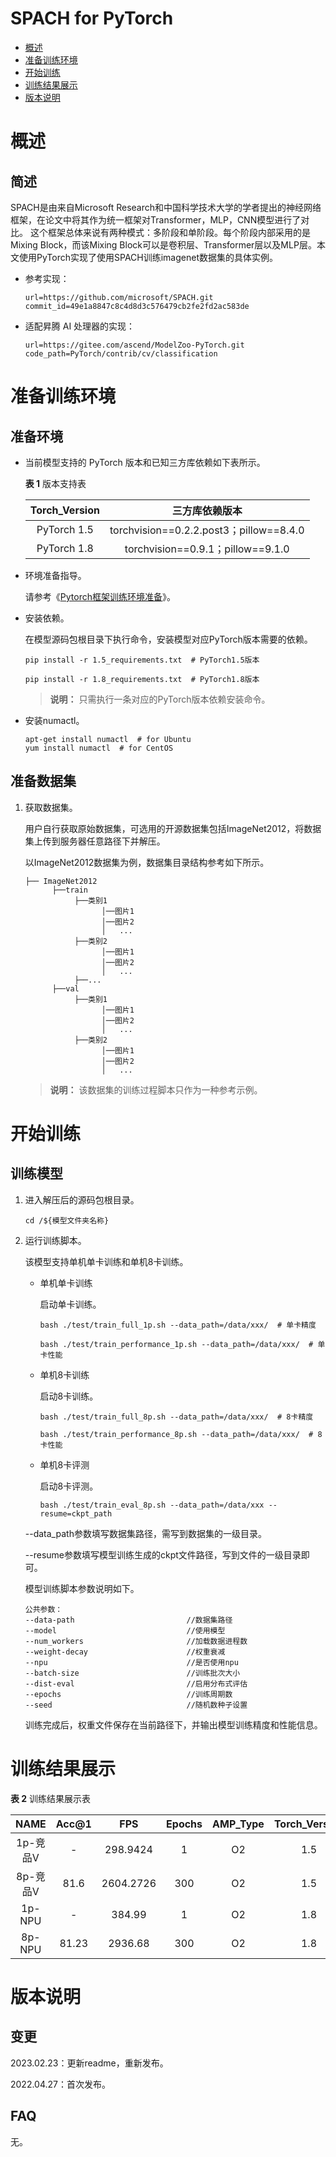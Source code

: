 # SPACH for PyTorch

-   [概述](#概述)
-   [准备训练环境](#准备训练环境)
-   [开始训练](#开始训练)
-   [训练结果展示](#训练结果展示)
-   [版本说明](#版本说明)


# 概述

## 简述

SPACH是由来自Microsoft Research和中国科学技术大学的学者提出的神经网络框架，在论文中将其作为统一框架对Transformer，MLP，CNN模型进行了对比。 这个框架总体来说有两种模式：多阶段和单阶段。每个阶段内部采用的是Mixing Block，而该Mixing Block可以是卷积层、Transformer层以及MLP层。本文使用PyTorch实现了使用SPACH训练imagenet数据集的具体实例。

- 参考实现：

    ```
    url=https://github.com/microsoft/SPACH.git
    commit_id=49e1a8847c8c4d8d3c576479cb2fe2fd2ac583de
    ```

- 适配昇腾 AI 处理器的实现：

    ```
    url=https://gitee.com/ascend/ModelZoo-PyTorch.git
    code_path=PyTorch/contrib/cv/classification
    ```


# 准备训练环境

## 准备环境

- 当前模型支持的 PyTorch 版本和已知三方库依赖如下表所示。

  **表 1**  版本支持表

  | Torch_Version      | 三方库依赖版本                                 |
  | :--------: | :----------------------------------------------------------: |
  | PyTorch 1.5 | torchvision==0.2.2.post3；pillow==8.4.0 |
  | PyTorch 1.8 | torchvision==0.9.1；pillow==9.1.0 |
  
- 环境准备指导。

  请参考《[Pytorch框架训练环境准备](https://www.hiascend.com/document/detail/zh/ModelZoo/pytorchframework/ptes)》。
  
- 安装依赖。

  在模型源码包根目录下执行命令，安装模型对应PyTorch版本需要的依赖。
  ```
  pip install -r 1.5_requirements.txt  # PyTorch1.5版本
  
  pip install -r 1.8_requirements.txt  # PyTorch1.8版本
  ```
  > **说明：** 
  >只需执行一条对应的PyTorch版本依赖安装命令。

- 安装numactl。

  ```
  apt-get install numactl  # for Ubuntu
  yum install numactl  # for CentOS
  ```


## 准备数据集

1. 获取数据集。

   用户自行获取原始数据集，可选用的开源数据集包括ImageNet2012，将数据集上传到服务器任意路径下并解压。

   以ImageNet2012数据集为例，数据集目录结构参考如下所示。

   ```
   ├── ImageNet2012
         ├──train
              ├──类别1
                    │──图片1
                    │──图片2
                    │   ...       
              ├──类别2
                    │──图片1
                    │──图片2
                    │   ...   
              ├──...                     
         ├──val  
              ├──类别1
                    │──图片1
                    │──图片2
                    │   ...       
              ├──类别2
                    │──图片1
                    │──图片2
                    │   ...              
   ```

   > **说明：** 
   >该数据集的训练过程脚本只作为一种参考示例。

# 开始训练

## 训练模型

1. 进入解压后的源码包根目录。

    ```
    cd /${模型文件夹名称}
    ```

2. 运行训练脚本。

    该模型支持单机单卡训练和单机8卡训练。

   - 单机单卡训练

     启动单卡训练。

     ```
     bash ./test/train_full_1p.sh --data_path=/data/xxx/  # 单卡精度
     
     bash ./test/train_performance_1p.sh --data_path=/data/xxx/  # 单卡性能
     ```

   - 单机8卡训练

     启动8卡训练。

     ```
     bash ./test/train_full_8p.sh --data_path=/data/xxx/  # 8卡精度
     
     bash ./test/train_performance_8p.sh --data_path=/data/xxx/  # 8卡性能
     ```

   - 单机8卡评测

     启动8卡评测。

     ```
     bash ./test/train_eval_8p.sh --data_path=/data/xxx --resume=ckpt_path
     ```
   

   --data_path参数填写数据集路径，需写到数据集的一级目录。

   --resume参数填写模型训练生成的ckpt文件路径，写到文件的一级目录即可。

   模型训练脚本参数说明如下。

   ```
   公共参数：
   --data-path                         //数据集路径
   --model                             //使用模型  
   --num_workers                       //加载数据进程数
   --weight-decay                      //权重衰减
   --npu                               //是否使用npu
   --batch-size                        //训练批次大小
   --dist-eval                         //启用分布式评估
   --epochs                            //训练周期数
   --seed                              //随机数种子设置
   ```
   
    训练完成后，权重文件保存在当前路径下，并输出模型训练精度和性能信息。


# 训练结果展示

**表 2**  训练结果展示表

| NAME    | Acc@1 |  FPS | Epochs | AMP_Type | Torch_Version |
| :-----: |:---: | :--: | :----: | :-----: | :------: |
| 1p-竞品V | -   |298.9424 | 1      |       O2 | 1.5 |
| 8p-竞品V | 81.6 |2604.2726 | 300 |    O2    | 1.5 |
| 1p-NPU  | -   |384.99| 1      |       O2 | 1.8 |
| 8p-NPU  | 81.23 |2936.68 | 300    |       O2 | 1.8 |



# 版本说明

## 变更

2023.02.23：更新readme，重新发布。

2022.04.27：首次发布。

## FAQ
无。
